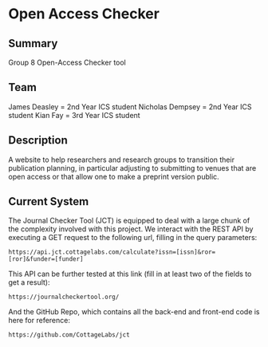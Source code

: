 
# Open Access Checker

## Summary
Group 8 Open-Access Checker tool

## Team
James Deasley = 2nd Year ICS student
Nicholas Dempsey = 2nd Year ICS student
Kian Fay = 3rd Year ICS student

## Description
A website to help researchers and research groups to transition their publication planning, in particular adjusting to submitting to venues that are open access or that allow one to make a preprint version public.

## Current System


The Journal Checker Tool (JCT) is equipped to deal with a large chunk of the complexity involved with this project. We interact with the REST API by executing a GET request to the following url, filling in the query parameters:

`https://api.jct.cottagelabs.com/calculate?issn=[issn]&ror=[ror]&funder=[funder]`


This API can be further tested at this link (fill in at least two of the fields to get a result):

`https://journalcheckertool.org/`


And the GitHub Repo, which contains all the back-end and front-end code is here for reference:

`https://github.com/CottageLabs/jct`
